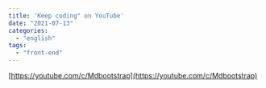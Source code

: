 ```yaml
---
title: 'Keep coding" on YouTube'
date: "2021-07-13"
categories:
  - "english"
tags:
  - "front-end"
---
```


[https://youtube.com/c/Mdbootstrap](https://youtube.com/c/Mdbootstrap)
